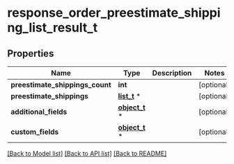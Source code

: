 # response_order_preestimate_shipping_list_result_t

## Properties
Name | Type | Description | Notes
------------ | ------------- | ------------- | -------------
**preestimate_shippings_count** | **int** |  | [optional] 
**preestimate_shippings** | [**list_t**](order_preestimate_shipping.md) \* |  | [optional] 
**additional_fields** | [**object_t**](.md) \* |  | [optional] 
**custom_fields** | [**object_t**](.md) \* |  | [optional] 

[[Back to Model list]](../README.md#documentation-for-models) [[Back to API list]](../README.md#documentation-for-api-endpoints) [[Back to README]](../README.md)


